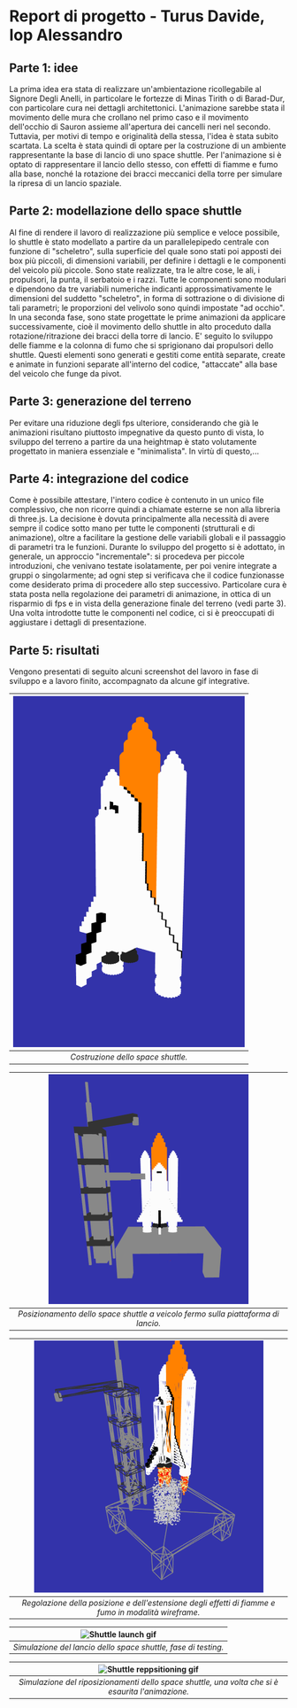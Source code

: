 # Report di progetto - Turus Davide, Iop Alessandro
## Parte 1: idee
La prima idea era stata di realizzare un'ambientazione ricollegabile al Signore Degli Anelli, in particolare le fortezze di Minas Tirith o di Barad-Dur, con particolare cura nei dettagli architettonici. L'animazione sarebbe stata il movimento delle mura che crollano nel primo caso e il movimento dell'occhio di Sauron assieme all'apertura dei cancelli neri nel secondo. Tuttavia, per motivi di tempo e originalità della stessa, l'idea è stata subito scartata.
La scelta è stata quindi di optare per la costruzione di un ambiente rappresentante la base di lancio di uno space shuttle. Per l'animazione si è optato di rappresentare il lancio dello stesso, con effetti di fiamme e fumo alla base, nonché la rotazione dei bracci meccanici della torre per simulare la ripresa di un lancio spaziale.

## Parte 2: modellazione dello space shuttle
Al fine di rendere il lavoro di realizzazione più semplice e veloce possibile, lo shuttle è stato modellato a partire da un parallelepipedo centrale con funzione di "scheletro", sulla superficie del quale sono stati poi apposti dei box più piccoli, di dimensioni variabili, per definire i dettagli e le componenti del veicolo più piccole. Sono state realizzate, tra le altre cose, le ali, i propulsori, la punta, il serbatoio e i razzi. Tutte le componenti sono modulari e dipendono da tre variabili numeriche indicanti approssimativamente le dimensioni del suddetto "scheletro", in forma di sottrazione o di divisione di tali parametri; le proporzioni del velivolo sono quindi impostate "ad occhio".
In una seconda fase, sono state progettate le prime animazioni da applicare successivamente, cioè il movimento dello shuttle in alto proceduto dalla rotazione/ritrazione dei bracci della torre di lancio. E' seguito lo sviluppo delle fiamme e la colonna di fumo che si sprigionano dai propulsori dello shuttle. Questi elementi sono generati e gestiti come entità separate, create e animate in funzioni separate all'interno del codice, "attaccate" alla base del veicolo che funge da pivot.

## Parte 3: generazione del terreno
Per evitare una riduzione degli fps ulteriore, considerando che già le animazioni risultano piuttosto impegnative da questo punto di vista, lo sviluppo del terreno a partire da una heightmap è stato volutamente progettato in maniera essenziale e "minimalista". In virtù di questo,...

## Parte 4: integrazione del codice
Come è possibile attestare, l'intero codice è contenuto in un unico file complessivo, che non ricorre quindi a chiamate esterne se non alla libreria di three.js. La decisione è dovuta principalmente alla necessità di avere sempre il codice sotto mano per tutte le componenti (strutturali e di animazione), oltre a facilitare la gestione delle variabili globali e il passaggio di parametri tra le funzioni. Durante lo sviluppo del progetto si è adottato, in generale, un approccio "incrementale": si procedeva per piccole introduzioni, che venivano testate isolatamente, per poi venire integrate a gruppi o singolarmente; ad ogni step si verificava che il codice funzionasse come desiderato prima di procedere allo step successivo. Particolare cura è stata posta nella regolazione dei parametri di animazione, in ottica di un risparmio di fps e in vista della generazione finale del terreno (vedi parte 3). Una volta introdotte tutte le componenti nel codice, ci si è preoccupati di aggiustare i dettagli di presentazione.

## Parte 5: risultati
Vengono presentati di seguito alcuni screenshot del lavoro in fase di sviluppo e a lavoro finito, accompagnato da alcune gif integrative.

|![Shuttle building](media/screen0.png)|
|:--:|
|*Costruzione dello space shuttle.*|

|![Shuttle positioning](media/screen2.png)|
|:--:|
|*Posizionamento dello space shuttle a veicolo fermo sulla piattaforma di lancio.*|

|![Shuttle animation positioning](media/screen3.png)|
|:--:|
|*Regolazione della posizione e dell'estensione degli effetti di fiamme e fumo in modalità wireframe.*|

|![Shuttle launch gif](media/shuttle.gif)|
|:--:|
|*Simulazione del lancio dello space shuttle, fase di testing.*|

|![Shuttle reppsitioning gif](media/shuttle2.gif)|
|:--:|
|*Simulazione del riposizionamenti dello space shuttle, una volta che si è esaurita l'animazione.*|
